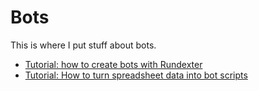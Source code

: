 # Bots

This is where I put stuff about bots.

* [Tutorial: how to create bots with Rundexter](https://github.com/paulbradshaw/bots/blob/master/dexter.md)
* [Tutorial: How to turn spreadsheet data into bot scripts](https://github.com/paulbradshaw/bots/blob/master/spreadsheet_to_code.md)
